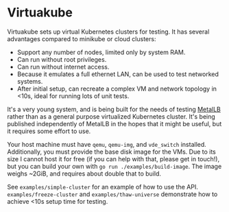 # Virtuakube

Virtuakube sets up virtual Kubernetes clusters for testing. It has
several advantages compared to minikube or cloud clusters:

 - Support any number of nodes, limited only by system RAM.
 - Can run without root privileges.
 - Can run without internet access.
 - Because it emulates a full ethernet LAN, can be used to test
   networked systems.
 - After initial setup, can recreate a complex VM and network topology
   in <10s, ideal for running lots of unit tests.

It's a very young system, and is being built for the needs of testing
[MetalLB](https://metallb.universe.tf) rather than as a general
purpose virtualized Kubernetes cluster. It's being published
independently of MetalLB in the hopes that it might be useful, but it
requires some effort to use.

Your host machine must have `qemu`, `qemu-img`, and `vde_switch`
installed. Additionally, you must provide the base disk image for the
VMs. Due to its size I cannot host it for free (if you can help with
that, please get in touch!), but you can build your own with `go run
./examples/build-image`. The image weighs ~2GiB, and requires about
double that to build.

See `examples/simple-cluster` for an example of how to use the
API. `examples/freeze-cluster` and `examples/thaw-universe`
demonstrate how to achieve <10s setup time for testing.
